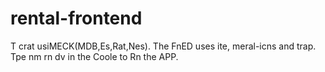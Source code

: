 # rental-frontend
T
crat usiMECK(MDB,Es,Rat,Nes).
The FnED uses ite, meral-icns and trap.
Tpe nm rn dv in the Coole to Rn the APP.
